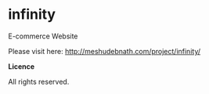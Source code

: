 # infinity
E-commerce Website

Please visit here: http://meshudebnath.com/project/infinity/

**Licence**

All rights reserved.
